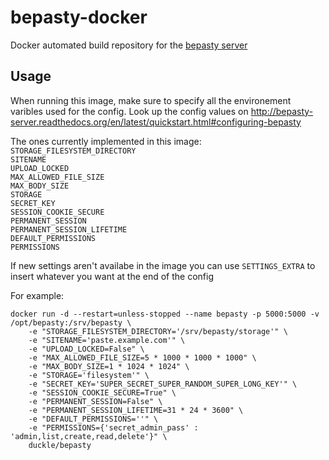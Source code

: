 # bepasty-docker

Docker automated build repository for the [bepasty server](https://github.com/bepasty/bepasty-server)

## Usage

When running this image, make sure to specify all the environement varibles used for the config. Look up the config values on http://bepasty-server.readthedocs.org/en/latest/quickstart.html#configuring-bepasty

The ones currently implemented in this image:  
`STORAGE_FILESYSTEM_DIRECTORY`  
`SITENAME`  
`UPLOAD_LOCKED`  
`MAX_ALLOWED_FILE_SIZE`  
`MAX_BODY_SIZE`  
`STORAGE`  
`SECRET_KEY`  
`SESSION_COOKIE_SECURE`  
`PERMANENT_SESSION`  
`PERMANENT_SESSION_LIFETIME`  
`DEFAULT_PERMISSIONS`  
`PERMISSIONS`  

If new settings aren't availabe in the image you can use `SETTINGS_EXTRA` to insert whatever you want at the end of the config


For example:
```
docker run -d --restart=unless-stopped --name bepasty -p 5000:5000 -v /opt/bepasty:/srv/bepasty \
    -e "STORAGE_FILESYSTEM_DIRECTORY='/srv/bepasty/storage'" \
    -e "SITENAME='paste.example.com'" \
    -e "UPLOAD_LOCKED=False" \
    -e "MAX_ALLOWED_FILE_SIZE=5 * 1000 * 1000 * 1000" \
    -e "MAX_BODY_SIZE=1 * 1024 * 1024" \
    -e "STORAGE='filesystem'" \
    -e "SECRET_KEY='SUPER_SECRET_SUPER_RANDOM_SUPER_LONG_KEY'" \
    -e "SESSION_COOKIE_SECURE=True" \
    -e "PERMANENT_SESSION=False" \
    -e "PERMANENT_SESSION_LIFETIME=31 * 24 * 3600" \
    -e "DEFAULT_PERMISSIONS=''" \
    -e "PERMISSIONS={'secret_admin_pass' : 'admin,list,create,read,delete'}" \
    duckle/bepasty
```